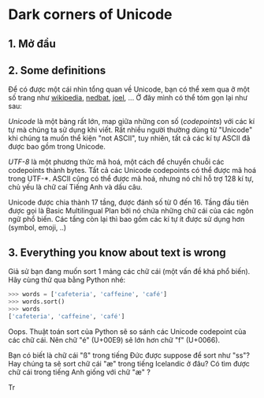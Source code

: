 # Dark corners of Unicode

## 1. Mở đầu

## 2. Some definitions
Để có được một cái nhìn tổng quan về Unicode, bạn có thể xem qua ở một số trang như [wikipedia](https://en.wikipedia.org/wiki/Unicode), [nedbat](http://nedbatchelder.com/text/unipain.html), [joel](http://www.joelonsoftware.com/articles/Unicode.html), ... Ở đây mình có thể tóm gọn lại như sau:

*Unicode* là một bảng rất lớn, map giữa những con số (*codepoints*) với các kí tự mà chúng ta sử dụng khi viết. Rất nhiều người thường dùng từ "Unicode" khi chúng ta muốn thể kiện "not ASCII", tuy nhiên, tất cả các kí tự ASCII đã được bao gồm trong Unicode.

*UTF-8* là một phương thức mã hoá, một cách để chuyển chuỗi các codepoints thành bytes. Tất cả các Unicode codepoints có thể được mã hoá trong UTF-*. ASCII cũng có thể được mã hoá, nhưng nó chỉ hỗ trợ 128 kí tự, chủ yếu là chữ caí Tiếng Anh và dấu câu.

Unicode được chia thành 17 tầng, được đánh số từ 0 đến 16. Tầng đầu tiên được gọi là Basic Multilingual Plan bởi nó chứa những chữ cái của các ngôn ngữ phổ biến. Các tầng còn lại thì bao gồm các kí tự ít được sử dụng hơn (symbol, emoji, ..)

## 3. Everything you know about text is wrong
Giả sử bạn đang muốn sort 1 mảng các chữ cái (một vấn đề khá phổ biến). Hãy cùng thử qua bằng Python nhé:

```python
>>> words = ['cafeteria', 'caffeine', 'café']
>>> words.sort()
>>> words
['cafeteria', 'caffeine', 'café']
```

Oops. Thuật toán sort của Python sẽ so sánh các Unicode codepoint của các chữ cái. Nên chữ "é" (U+00E9) sẽ lớn hơn chữ "f" (U+0066).

Bạn có biết là chữ cái "ß" trong tiếng Đức được suppose để sort như "ss"? Hay chúng ta sẽ sort chữ cái "æ" trong tiếng Icelandic ở đâu? Có tìm được chữ cái trong tiếng Anh giống với chữ "æ" ?

Tr
